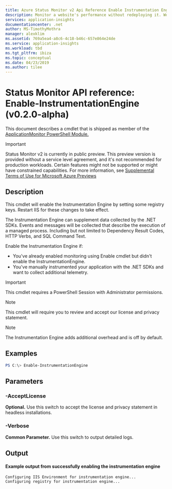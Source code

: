 ```yaml
---
title: Azure Status Monitor v2 Api Reference Enable Instrumentation Engine | Microsoft Docs
description: Monitor a website's performance without redeploying it. Works with ASP.NET web apps hosted on-premises, in VMs or on Azure.
services: application-insights
documentationcenter: .net
author: MS-TimothyMothra
manager: alexklim
ms.assetid: 769a5ea4-a8c6-4c18-b46c-657e864e24de
ms.service: application-insights
ms.workload: tbd
ms.tgt_pltfrm: ibiza
ms.topic: conceptual
ms.date: 04/23/2019
ms.author: tilee
---
```

# Status Monitor API reference: Enable-InstrumentationEngine (v0.2.0-alpha)

This document describes a cmdlet that is shipped as member of the [ApplicationMonitor PowerShell Module.](https://www.powershellgallery.com/packages/Az.ApplicationMonitor/)

> [!IMPORTANT]
> Status Monitor v2 is currently in public preview.
> This preview version is provided without a service level agreement, and it's not recommended for production workloads. Certain features might not be supported or might have constrained capabilities.
> For more information, see [Supplemental Terms of Use for Microsoft Azure Previews](https://azure.microsoft.com/support/legal/preview-supplemental-terms/)

## Description

This cmdlet will enable the Instrumentation Engine by setting some registry keys.
Restart IIS for these changes to take effect.

The Instrumentation Engine can supplement data collected by the .NET SDKs.
Events and messages will be collected that describe the execution of a managed process. 
Including but not limited to Dependency Result Codes, HTTP Verbs, and SQL Command Text. 

Enable the Instrumentation Engine if:
- You've already enabled monitoring using Enable cmdlet but didn't enable the InstrumentationEngine.
- You've manually instrumented your application with the .NET SDKs and want to collect additional telemetry.

> [!IMPORTANT] 
> This cmdlet requires a PowerShell Session with Administrator permissions.

> [!NOTE] 
> This cmdlet will require you to review and accept our license and privacy statement.

> [!NOTE] 
> The Instrumentation Engine adds additional overhead and is off by default.

## Examples

```powershell
PS C:\> Enable-InstrumentationEngine
```

## Parameters 

### -AcceptLicense
**Optional.** Use this switch to accept the license and privacy statement in headless installations.

### -Verbose
**Common Parameter.** Use this switch to output detailed logs.

## Output


#### Example output from successfully enabling the instrumentation engine

```
Configuring IIS Environment for instrumentation engine...
Configuring registry for instrumentation engine...
```
